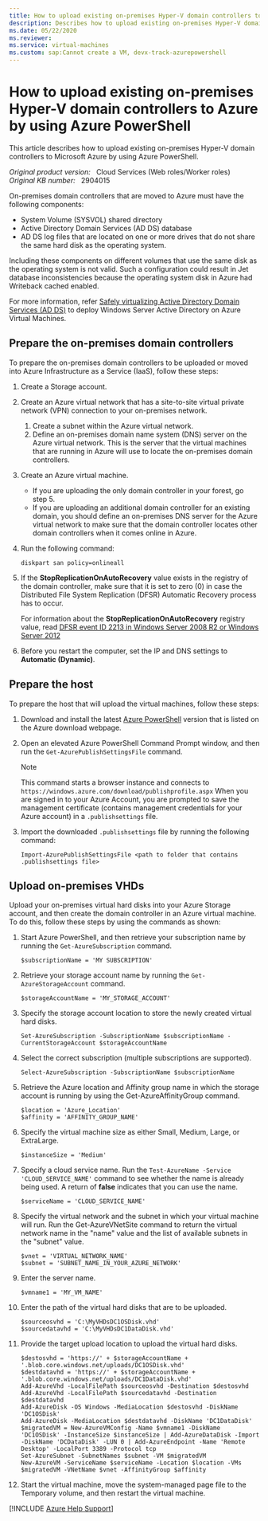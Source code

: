 ```yaml
---
title: How to upload existing on-premises Hyper-V domain controllers to Azure by using Azure PowerShell
description: Describes how to upload existing on-premises Hyper-V domain controllers to Azure by using Azure PowerShell.
ms.date: 05/22/2020
ms.reviewer: 
ms.service: virtual-machines
ms.custom: sap:Cannot create a VM, devx-track-azurepowershell
---
```

# How to upload existing on-premises Hyper-V domain controllers to Azure by using Azure PowerShell

This article describes how to upload existing on-premises Hyper-V domain controllers to Microsoft Azure by using Azure PowerShell.

_Original product version:_ &nbsp; Cloud Services (Web roles/Worker roles)  
_Original KB number:_ &nbsp; 2904015

On-premises domain controllers that are moved to Azure must have the following components:

- System Volume (SYSVOL) shared directory
- Active Directory Domain Services (AD DS) database
- AD DS log files that are located on one or more drives that do not share the same hard disk as the operating system.

Including these components on different volumes that use the same disk as the operating system is not valid. Such a configuration could result in Jet database inconsistencies because the operating system disk in Azure had Writeback cached enabled.

For more information, refer [Safely virtualizing Active Directory Domain Services (AD DS)](/windows-server/identity/ad-ds/introduction-to-active-directory-domain-services-ad-ds-virtualization-level-100) to deploy Windows Server Active Directory on Azure Virtual Machines.

## Prepare the on-premises domain controllers

To prepare the on-premises domain controllers to be uploaded or moved into Azure Infrastructure as a Service (IaaS), follow these steps:

1. Create a Storage account.
2. Create an Azure virtual network that has a site-to-site virtual private network (VPN) connection to your on-premises network.
   1. Create a subnet within the Azure virtual network.
   2. Define an on-premises domain name system (DNS) server on the Azure virtual network. This is the server that the virtual machines that are running in Azure will use to locate the on-premises domain controllers.
3. Create an Azure virtual machine.
   - If you are uploading the only domain controller in your forest, go step 5.
   - If you are uploading an additional domain controller for an existing domain, you should define an on-premises DNS server for the Azure virtual network to make sure that the domain controller locates other domain controllers when it comes online in Azure.
4. Run the following command:

    ```console
    diskpart san policy=onlineall
    ```

5. If the **StopReplicationOnAutoRecovery** value exists in the registry of the domain controller, make sure that it is set to zero (0) in case the Distributed File System Replication (DFSR) Automatic Recovery process has to occur.

    For information about the **StopReplicationOnAutoRecovery**  registry value, read [DFSR event ID 2213 in Windows Server 2008 R2 or Windows Server 2012](https://support.microsoft.com/help/2846759)

6. Before you restart the computer, set the IP and DNS settings to **Automatic (Dynamic)**.

## Prepare the host

To prepare the host that will upload the virtual machines, follow these steps:

1. Download and install the latest [Azure PowerShell](https://azure.microsoft.com/downloads/)  version that is listed on the Azure download webpage.
2. Open an elevated Azure PowerShell Command Prompt window, and then run the `Get-AzurePublishSettingsFile` command.

    > [!NOTE]
    >  This command starts a browser instance and connects to `https://windows.azure.com/download/publishprofile.aspx` When you are signed in to your Azure Account, you are prompted to save the management certificate (contains management credentials for your Azure account) in a `.publishsettings` file.
3. Import the downloaded `.publishsettings` file by running the following command:

    ```azurepowershell
    Import-AzurePublishSettingsFile <path to folder that contains .publishsettings file>
    ```

## Upload on-premises VHDs

Upload your on-premises virtual hard disks into your Azure Storage account, and then create the domain controller in an Azure virtual machine. To do this, follow these steps by using the commands as shown:

1. Start Azure PowerShell, and then retrieve your subscription name by running the `Get-AzureSubscription` command.

    ```azurepowershell
    $subscriptionName = 'MY SUBSCRIPTION'
    ```

2. Retrieve your storage account name by running the `Get-AzureStorageAccount` command.

    ```azurepowershell
    $storageAccountName = 'MY_STORAGE_ACCOUNT'
    ```

3. Specify the storage account location to store the newly created virtual hard disks.

    ```azurepowershell
    Set-AzureSubscription -SubscriptionName $subscriptionName -CurrentStorageAccount $storageAccountName
    ```

4. Select the correct subscription (multiple subscriptions are supported).

    ```azurepowershell
    Select-AzureSubscription -SubscriptionName $subscriptionName
    ```

5. Retrieve the Azure location and Affinity group name in which the storage account is running by using the Get-AzureAffinityGroup command.

    ```azurepowershell
    $location = 'Azure_Location'
    $affinity = 'AFFINITY_GROUP_NAME'
    ```

6. Specify the virtual machine size as either Small, Medium, Large, or ExtraLarge.

    ```azurepowershell
    $instanceSize = 'Medium'
    ```

7. Specify a cloud service name. Run the `Test-AzureName -Service 'CLOUD_SERVICE_NAME'` command to see whether the name is already being used. A return of **false** indicates that you can use the name.

    ```azurepowershell
    $serviceName = 'CLOUD_SERVICE_NAME'
    ```

8. Specify the virtual network and the subnet in which your virtual machine will run. Run the Get-AzureVNetSite command to return the virtual network name in the "name" value and the list of available subnets in the "subnet" value.

    ```azurepowershell
    $vnet = 'VIRTUAL_NETWORK_NAME'
    $subnet = 'SUBNET_NAME_IN_YOUR_AZURE_NETWORK'
    ```

9. Enter the server name.

    ```azurepowershell
    $vmname1 = 'MY_VM_NAME'
    ```

10. Enter the path of the virtual hard disks that are to be uploaded.

    ```azurepowershell
    $sourceosvhd = 'C:\MyVHDsDC1OSDisk.vhd'
    $sourcedatavhd = 'C:\MyVHDsDC1DataDisk.vhd'
    ```

11. Provide the target upload location to upload the virtual hard disks.

    ```azurepowershell
    $destosvhd = 'https://' + $storageAccountName + '.blob.core.windows.net/uploads/DC1OSDisk.vhd'
    $destdatavhd = 'https://' + $storageAccountName + '.blob.core.windows.net/uploads/DC1DataDisk.vhd'
    Add-AzureVhd -LocalFilePath $sourceosvhd -Destination $destosvhd
    Add-AzureVhd -LocalFilePath $sourcedatavhd -Destination $destdatavhd
    Add-AzureDisk -OS Windows -MediaLocation $destosvhd -DiskName 'DC1OSDisk'
    Add-AzureDisk -MediaLocation $destdatavhd -DiskName 'DC1DataDisk'
    $migratedVM = New-AzureVMConfig -Name $vmname1 -DiskName 'DC1OSDisk' -InstanceSize $instanceSize | Add-AzureDataDisk -Import -DiskName 'DCDataDisk' -LUN 0 | Add-AzureEndpoint -Name 'Remote Desktop' -LocalPort 3389 -Protocol tcp
    Set-AzureSubnet -SubnetNames $subnet -VM $migratedVM
    New-AzureVM -ServiceName $serviceName -Location $location -VMs $migratedVM -VNetName $vnet -AffinityGroup $affinity
    ```

12. Start the virtual machine, move the system-managed page file to the Temporary volume, and then restart the virtual machine.

[!INCLUDE [Azure Help Support](../../../includes/azure-help-support.md)]
